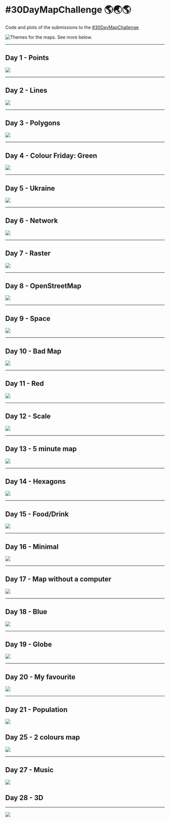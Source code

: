 # #30DayMapChallenge 🌎🌏🌎

Code and plots of the submissions to the [#30DayMapChallenge](https://github.com/tjukanovt/30DayMapChallenge) 

![Themes for the maps. See more below.](https://github.com/tjukanovt/30DayMapChallenge/raw/main/images/flyers/30dmc-2022.png)

___
## Day 1 - Points

<a href="Day1"><img src="Day1/day1_2022.png"/></a>

___
## Day 2 - Lines

<a href="Day2"><img src="Day2/day2_2022.png"/></a>

___
## Day 3 - Polygons

<a href="Day3"><img src="Day3/day3_2022_polished.png"/></a>

___
## Day 4 - Colour Friday: Green

<a href="Day4"><img src="Day4/day4_2022_polished.png"/></a>

___
## Day 5 - Ukraine

<a href="Day5"><img src="Day5/day5_2022_polished.png"/></a>

___
## Day 6 - Network

<a href="Day6"><img src="Day6/day6.png"/></a>

___
## Day 7 - Raster

<a href="Day7"><img src="Day7/day7.png"/></a>

___
## Day 8 - OpenStreetMap

<a href="Day8"><img src="Day8/day8_2022.png"/></a>

___
## Day 9 - Space

<a href="Day9"><img src="Day9/day9_polished.png"/></a>

___
## Day 10 - Bad Map

<a href="Day10"><img src="Day10/day10.png"/></a>

___
## Day 11 - Red

<a href="Day11"><img src="Day11/day11_polished.png"/></a>

___
## Day 12 - Scale

<a href="Day12"><img src="Day12/day12.png"/></a>

___
## Day 13 - 5 minute map

<a href="Day13"><img src="Day13/day13.png"/></a>

___
## Day 14 - Hexagons

<a href="Day14"><img src="Day14/day14.png"/></a>

___

## Day 15 - Food/Drink

<a href="Day15"><img src="Day15/day15.png"/></a>

___

## Day 16 - Minimal

<a href="Day16"><img src="Day16/day16.png"/></a>

___

## Day 17 - Map without a computer

<a href="Day17"><img src="Day17/day17.png"/></a>

___

## Day 18 - Blue

<a href="Day18"><img src="Day18/day18_polished.png"/></a>

___

## Day 19 - Globe

<a href="Day19"><img src="Day19/day19_polished.png"/></a>

___

## Day 20 - My favourite

<a href="Day20"><img src="Day20/day20.png"/></a>

___

## Day 21 - Population

<a href="Day21"><img src="Day21/day21_polished.png"/></a>


## Day 25 - 2 colours map

<a href="Day25"><img src="Day25/day25.png"/></a>

___

## Day 27 - Music

<a href="Day27"><img src="Day27/day27.png"/></a>


## Day 28 - 3D
___

<a href="Day28"><img src="Day28/day28.png"/></a>